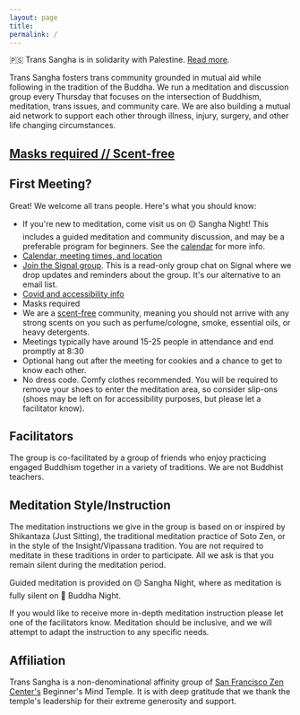 ```yaml
---
layout: page
title:
permalink: /
---
```


🇵🇸 Trans Sangha is in solidarity with Palestine. [Read more](/palestine). 

Trans Sangha fosters trans community grounded in mutual aid while following in the tradition of the Buddha. We run a meditation and discussion group every Thursday that focuses on the intersection of Buddhism, meditation, trans issues, and community care. We are also building a mutual aid network to support each other through illness, injury, surgery, and other life changing circumstances.

## [Masks required // Scent-free](/accessibility)

## First Meeting?

Great! We welcome all trans people. Here's what you should know:

* If you're new to meditation, come visit us on 🟡 Sangha Night! This includes a guided meditation and community discussion, and may be a preferable program for beginners. See the [calendar](/schedule) for more info. 
* [Calendar, meeting times, and location](/schedule)
* [Join the Signal group](/contact). This is a read-only group chat on Signal where we drop updates and reminders about the group. It's our alternative to an email list.
* [Covid and accessibility info](/accessibility)
* Masks required
* We are a [scent-free](/accessibility#accessibility) community, meaning you should not arrive with any strong scents on you such as perfume/cologne, smoke, essential oils, or heavy detergents. 
* Meetings typically have around 15-25 people in attendance and end promptly at 8:30
* Optional hang out after the meeting for cookies and a chance to get to know each other.
* No dress code. Comfy clothes recommended. You will be required to remove your shoes to enter the meditation area, so consider slip-ons (shoes may be left on for accessibility purposes, but please let a facilitator know).

## Facilitators

The group is co-facilitated by a group of friends who enjoy practicing engaged Buddhism together in a variety of traditions. We are not Buddhist teachers.

## Meditation Style/Instruction

The meditation instructions we give in the group is based on or inspired by Shikantaza (Just Sitting), the traditional meditation practice of Soto Zen, or in the style of the Insight/Vipassana tradition. You are not required to meditate in these traditions in order to participate. All we ask is that you remain silent during the meditation period. 

Guided meditation is provided on 🟡 Sangha Night, where as meditation is fully silent on 🔷 Buddha Night.

If you would like to receive more in-depth meditation instruction please let one of the facilitators know. Meditation should be inclusive, and we will attempt to adapt the instruction to any specific needs.


## Affiliation 

Trans Sangha is a non-denominational affinity group of [San Francisco Zen Center's](https://www.sfzc.org/) Beginner's Mind Temple. It is with deep gratitude that we thank the temple's leadership for their extreme generosity and support. 



